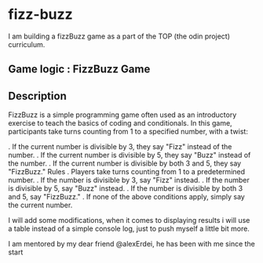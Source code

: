 # fizz-buzz

I am building a fizzBuzz game as a part of the TOP (the odin project) curriculum.

## Game logic : FizzBuzz Game


## Description

FizzBuzz is a simple programming game often used as an introductory exercise to teach the basics of coding and conditionals. In this game, participants take turns counting from 1 to a specified number, with a twist:

. If the current number is divisible by 3, they say "Fizz" instead of the number.
. If the current number is divisible by 5, they say "Buzz" instead of the number.
. If the current number is divisible by both 3 and 5, they say "FizzBuzz."
Rules
. Players take turns counting from 1 to a predetermined number.
. If the number is divisible by 3, say "Fizz" instead.
. If the number is divisible by 5, say "Buzz" instead.
. If the number is divisible by both 3 and 5, say "FizzBuzz."
. If none of the above conditions apply, simply say the current number.

I will add some modifications, when it comes to displaying results i will use a table instead of a simple console log, just to push myself a little bit more.

I am mentored by my dear friend @alexErdei, he has been with me since the start
